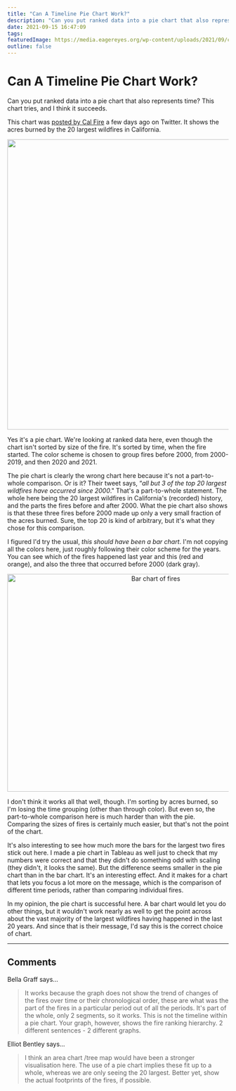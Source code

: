 ```yaml
---
title: "Can A Timeline Pie Chart Work?"
description: "Can you put ranked data into a pie chart that also represents time? This chart tries, and I think it succeeds."
date: 2021-09-15 16:47:09
tags: 
featuredImage: https://media.eagereyes.org/wp-content/uploads/2021/09/california-wildfires-thumb.jpeg
outline: false
---
```


# Can A Timeline Pie Chart Work?

Can you put ranked data into a pie chart that also represents time? This chart tries, and I think it succeeds.

This chart was <a href="https://twitter.com/CAL_FIRE/status/1436410274408386560">posted by Cal Fire</a> a few days ago on Twitter. It shows the acres burned by the 20 largest wildfires in California.

<p align="center"><img src="https://media.eagereyes.org/wp-content/uploads/2021/09/california-wildfires-pie.jpeg" alt="" class="wp-image-97586" width="660" height="660"/></p>

Yes it's a pie chart. We're looking at ranked data here, even though the chart isn't sorted by size of the fire. It's sorted by time, when the fire started. The color scheme is chosen to group fires before 2000, from 2000-2019, and then 2020 and 2021.

The pie chart is clearly the wrong chart here because it's not a part-to-whole comparison. Or is it? Their tweet says, “<em>all but 3 of the top 20 largest wildfires have occurred since 2000</em>." That's a part-to-whole statement. The whole here being the 20 largest wildfires in California's (recorded) history, and the parts the fires before and after 2000. What the pie chart also shows is that these three fires before 2000 made up only a very small fraction of the acres burned. Sure, the top 20 is kind of arbitrary, but it's what they chose for this comparison.

I figured I'd try the usual, <em>this should have been a bar chart</em>. I'm not copying all the colors here, just roughly following their color scheme for the years. You can see which of the fires happened last year and this (red and orange), and also the three that occurred before 2000 (dark gray).

<p align="center"><img src="https://media.eagereyes.org/wp-content/uploads/2021/09/california-wildfires-bars.png" alt="Bar chart of fires" class="wp-image-97585" width="660" height="495"/></p>

I don't think it works all that well, though. I'm sorting by acres burned, so I'm losing the time grouping (other than through color). But even so, the part-to-whole comparison here is much harder than with the pie. Comparing the sizes of fires is certainly much easier, but that's not the point of the chart.

It's also interesting to see how much more the bars for the largest two fires stick out here. I made a pie chart in Tableau as well just to check that my numbers were correct and that they didn't do something odd with scaling (they didn't, it looks the same). But the difference seems smaller in the pie chart than in the bar chart. It's an interesting effect. And it makes for a chart that lets you focus a lot more on the message, which is the comparison of different time periods, rather than comparing individual fires.

In my opinion, the pie chart is successful here. A bar chart would let you do other things, but it wouldn't work nearly as well to get the point across about the vast majority of the largest wildfires having happened in the last 20 years. And since that is their message, I'd say this is the correct choice of chart.


<PostedBy />


<aside class="comments">

---
## Comments

Bella Graff says…
>	It works because the graph does not show the trend of changes of the fires over time or their chronological order, these are what was the part of the fires in a particular period out of all the periods. It's part of the whole, only 2 segments, so it works. This is not the timeline within a pie chart.
>	Your graph, however, shows the fire ranking hierarchy.
>	2 different sentences - 2 different graphs.

Elliot Bentley says…
>	I think an area chart /tree map would have been a stronger visualisation here. The use of a pie chart implies these fit up to a whole, whereas we are only seeing the 20 largest. Better yet, show the actual footprints of the fires, if possible.

</aside>

